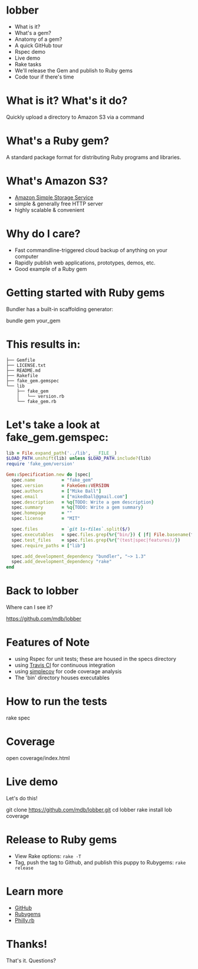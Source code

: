 # lobber

* What is it?
* What's a gem?
* Anatomy of a gem?
* A quick GitHub tour
* Rspec demo
* Live demo
* Rake tasks
* We'll release the Gem and publish to Ruby gems
* Code tour if there's time

# What is it? What's it do?

Quickly upload a directory to Amazon S3 via a command

# What's a Ruby gem?

A standard package format for distributing Ruby programs and libraries.

# What's Amazon S3?

* [Amazon Simple Storage Service](http://aws.amazon.com/documentation/s3/)
* simple & generally free HTTP server
* highly scalable & convenient

# Why do I care?

* Fast commandline-triggered cloud backup of anything on your computer
* Rapidly publish web applications, prototypes, demos, etc.
* Good example of a Ruby gem

# Getting started with Ruby gems

Bundler has a built-in scaffolding generator:

bundle gem your_gem

# This results in:

```
├── Gemfile
├── LICENSE.txt
├── README.md
├── Rakefile
├── fake_gem.gemspec
└── lib
    ├── fake_gem
    │   └── version.rb
    └── fake_gem.rb
```

# Let's take a look at fake_gem.gemspec:

```Ruby
lib = File.expand_path('../lib', __FILE__)
$LOAD_PATH.unshift(lib) unless $LOAD_PATH.include?(lib)
require 'fake_gem/version'

Gem::Specification.new do |spec|
  spec.name          = "fake_gem"
  spec.version       = FakeGem::VERSION
  spec.authors       = ["Mike Ball"]
  spec.email         = ["mikedball@gmail.com"]
  spec.description   = %q{TODO: Write a gem description}
  spec.summary       = %q{TODO: Write a gem summary}
  spec.homepage      = ""
  spec.license       = "MIT"

  spec.files         = `git ls-files`.split($/)
  spec.executables   = spec.files.grep(%r{^bin/}) { |f| File.basename(f) }
  spec.test_files    = spec.files.grep(%r{^(test|spec|features)/})
  spec.require_paths = ["lib"]

  spec.add_development_dependency "bundler", "~> 1.3"
  spec.add_development_dependency "rake"
end
```

# Back to lobber

Where can I see it?

https://github.com/mdb/lobber

# Features of Note

* using Rspec for unit tests; these are housed in the specs directory
* using [Travis CI](https://travis-ci.org/) for continuous integration
* using [simplecov](https://github.com/colszowka/simplecov) for code coverage analysis
* The 'bin' directory houses executables

# How to run the tests

rake spec

# Coverage

open coverage/index.html

# Live demo

Let's do this!

git clone https://github.com/mdb/lobber.git
cd lobber
rake install
lob coverage

# Release to Ruby gems

* View Rake options: `rake -T`
* Tag, push the tag to Github, and publish this puppy to Rubygems: `rake release`

# Learn more

* [GitHub](http://github.com)
* [Rubygems](http://rubygems.org)
* [Philly.rb](http://phillyrb.org)

# Thanks!

That's it. Questions?
